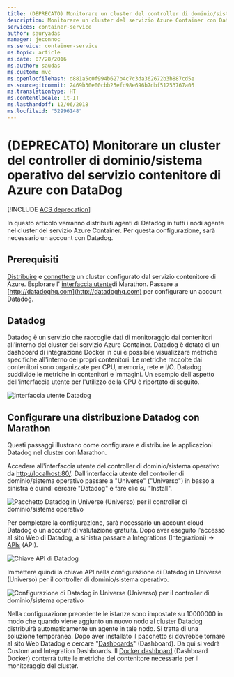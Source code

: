 ```yaml
---
title: (DEPRECATO) Monitorare un cluster del controller di dominio/sistema operativo di Azure - Datadog
description: Monitorare un cluster del servizio Azure Container con Datadog. Usare l'interfaccia utente Web del controller di dominio/sistema operativo per distribuire gli agenti Datadog al cluster.
services: container-service
author: sauryadas
manager: jeconnoc
ms.service: container-service
ms.topic: article
ms.date: 07/28/2016
ms.author: saudas
ms.custom: mvc
ms.openlocfilehash: d881a5c0f994b627b4c7c3da362672b3b887cd5e
ms.sourcegitcommit: 2469b30e00cbb25efd98e696b7dbf51253767a05
ms.translationtype: HT
ms.contentlocale: it-IT
ms.lasthandoff: 12/06/2018
ms.locfileid: "52996148"
---
```

# <a name="deprecated-monitor-an-azure-container-service-dcos-cluster-with-datadog"></a>(DEPRECATO) Monitorare un cluster del controller di dominio/sistema operativo del servizio contenitore di Azure con DataDog

[!INCLUDE [ACS deprecation](../../../includes/container-service-deprecation.md)]

In questo articolo verranno distribuiti agenti di Datadog in tutti i nodi agente nel cluster del servizio Azure Container. Per questa configurazione, sarà necessario un account con Datadog. 

## <a name="prerequisites"></a>Prerequisiti
[Distribuire](container-service-deployment.md) e [connettere](../container-service-connect.md) un cluster configurato dal servizio contenitore di Azure. Esplorare l' [interfaccia utente](container-service-mesos-marathon-ui.md)di Marathon. Passare a [http://datadoghq.com](http://datadoghq.com) per configurare un account Datadog. 

## <a name="datadog"></a>Datadog
Datadog è un servizio che raccoglie dati di monitoraggio dai contenitori all'interno del cluster del servizio Azure Container. Datadog è dotato di un dashboard di integrazione Docker in cui è possibile visualizzare metriche specifiche all'interno dei propri contenitori. Le metriche raccolte dai contenitori sono organizzate per CPU, memoria, rete e I/O. Datadog suddivide le metriche in contenitori e immagini. Un esempio dell'aspetto dell'interfaccia utente per l'utilizzo della CPU è riportato di seguito.

![Interfaccia utente Datadog](./media/container-service-monitoring/datadog4.png)

## <a name="configure-a-datadog-deployment-with-marathon"></a>Configurare una distribuzione Datadog con Marathon
Questi passaggi illustrano come configurare e distribuire le applicazioni Datadog nel cluster con Marathon. 

Accedere all'interfaccia utente del controller di dominio/sistema operativo da [http://localhost:80/](http://localhost:80/). Dall'interfaccia utente del controller di dominio/sistema operativo passare a "Universe" ("Universo") in basso a sinistra e quindi cercare "Datadog" e fare clic su "Install".

![Pacchetto Datadog in Universe (Universo) per il controller di dominio/sistema operativo](./media/container-service-monitoring/datadog1.png)

Per completare la configurazione, sarà necessario un account cloud Datadog o un account di valutazione gratuita. Dopo aver eseguito l'accesso al sito Web di Datadog, a sinistra passare a Integrations (Integrazioni) -> [APIs](https://app.datadoghq.com/account/settings#api) (API). 

![Chiave API di Datadog](./media/container-service-monitoring/datadog2.png)

Immettere quindi la chiave API nella configurazione di Datadog in Universe (Universo) per il controller di dominio/sistema operativo. 

![Configurazione di Datadog in Universe (Universo) per il controller di dominio/sistema operativo](./media/container-service-monitoring/datadog3.png) 

Nella configurazione precedente le istanze sono impostate su 10000000 in modo che quando viene aggiunto un nuovo nodo al cluster Datadog distribuirà automaticamente un agente in tale nodo. Si tratta di una soluzione temporanea. Dopo aver installato il pacchetto si dovrebbe tornare al sito Web Datadog e cercare "[Dashboards](https://app.datadoghq.com/dash/list)" (Dashboard). Da qui si vedrà Custom and Integration Dashboards. Il [Docker dashboard](https://app.datadoghq.com/screen/integration/docker) (Dashboard Docker) conterrà tutte le metriche del contenitore necessarie per il monitoraggio del cluster. 

